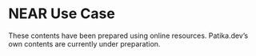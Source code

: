 # NEAR Use Case

These contents have been prepared using online resources. Patika.dev’s own contents are currently under preparation.
